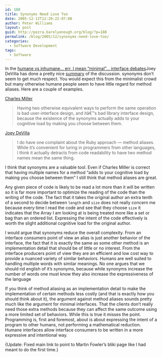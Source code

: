 ```yaml
---
id: 188
title: Synonyms Need Love Too
date: 2005-12-12T12:29:22-07:00
author: Peter Williams
layout: post
guid: http://pezra.barelyenough.org/blog/?p=188
permalink: /blog/2005/12/synonyms-need-love-too/
categories:
  - Software Development
tags:
  - Software
---
```

In the [humane vs inhumane&#8230; err, I mean &#8220;minimal&#8221;&#8230; interface debates](http://martinfowler.com/bliki/HumaneInterface.html)<footnote>Joey DeVilla has done a pretty nice [summary](http://farm.tucows.com/blog/_archives/2005/12/9/1443435.html) of the discussion.</footnote> synonyms don&#8217;t seem to get much respect. You would expect this from the minimalist crowd but many otherwise humane people seem to have little regard for method aliases. Here are a couple of examples.

[Charles Miller](http://fishbowl.pastiche.org/2005/12/09/humane_interfaces)

> Having two otherwise equivalent ways to perform the same operation is bad user-interface design, and itâ€™s bad library interface design, because the existence of the synonyms actually adds to your cognitive load by making you choose between them. 

[Joey DeVilla](http://farm.tucows.com/blog/_archives/2005/12/9/1443435.html)

> I do have one complaint about the Ruby approach &#8212; method aliases. While it&#8217;s convenient for luring in programmers from other languages, I think it actually detracts from code readability to have two method names mean the same thing. 

I think that synonyms are a valuable tool. Even if Charles Miller is correct that having multiple names for a method &#8220;adds to your cognitive load by making you choose between them&#8221; I still think that method aliases are great.

Any given piece of code is likely to be read a lot more than it will be written so it is far more important to optimize the reading of the code than the writing of the code. The fact that it takes the original author an extra tenth of a second to decide between `length` and `size` does not really concern me because every time I read the code and see that they choose `size` it indicates that the Array I am looking at is being treated more like a set or bag than an ordered list. Expressing the intent of the code effectively is worth the slight additional cognitive load for the original author.

I would argue that synonyms reduce the overall complexity. From an interface consumers point of view an alias is just another behavior of the interface, the fact that it is exactly the same as some other method is an implementation detail that should be of little or no interest. From the interface producers point of view they are an efficient and low cost way to provide a nuanced variety of similar behaviors. Humans are well suited to handling multiple words with similar meanings. No one argues that we should rid english of it&#8217;s synonyms, because while synonyms increase the number of words one must know they also increase the expressiveness of the language

If you think of method aliasing as an implementation detail to make the implementation of certain methods less costly (and that is exactly how you should think about it), the argument against method aliases sounds pretty much like the argument for minimal interfaces. That the clients don&#8217;t really need those extra methods because they can affect the same outcome using a more limited set of behaviors. While this is true it misses the point. Programming is, first and foremost, about is about expressing the intent of a program to other humans, not performing a mathematical reduction. Humane interfaces allow interface consumers to be written in a more expressive and intentional way.

<p class='update'>
  {Update: Fixed main link to point to Martin Fowler&#8217;s bliki page like I had meant to do the first time.}
</p>